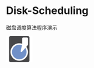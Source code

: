 # Disk-Scheduling
磁盘调度算法程序演示


![Disk](https://github.com/RoyalOvesR/Disk-Scheduling/blob/master/DS/DS/Resources/hard_disk_72px_557804_easyicon.net.png)
